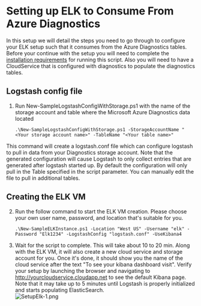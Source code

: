 # Setting up ELK to Consume From Azure Diagnostics
In this setup we will detail the steps you need to go through to configure your ELK setup such that it consumes from the Azure Diagnostics tables.
Before your continue with the setup you will need to complete the [installation requirements](/md/SetupInstructions.md) for running this script.
Also you will need to have a CloudService that is configured with diagnostics to populate the diagnostics tables.

## Logstash config file
1. Run New-SampleLogstashConfigWithStorage.ps1 with the name of the storage account and table where the Microsoft Azure Diagnostics data located
    ```
    .\New-SampleLogstashConfigWithStorage.ps1 -StorageAccountName "<Your storage account name>" -TableName "<Your table name>"
    ```
This command will create a logstash.conf file which can configure logstash to pull in data from your Diagnostics storage account. Note that the generated configuration will cause Logstash to only collect entries that are generated after logstash started up. By default the configuration will only pull in the Table specified in the script parameter. You can manually edit the file to pull in additional tables. 
 
## Creating the ELK VM
2. Run the follow command to start the ELK VM creation. Please choose your own user name, password, and location that's suitable for you.
    ```
    .\New-SampleELKInstance.ps1 -Location "West US" -Username "elk" -Password "Elk1234" -LogstashConfig "logstash.conf" -UseKibana4
    ```
3. Wait for the script to complete. This  will take about 10 to 20 min. Along with the ELK VM, it will also create a new cloud service and storage account for you. Once it's done, it should show you the name of the cloud service after the text "To see your kibana dashboard visit". Verify your setup by launching the browser and navigating to http://yourcloudservice.cloudapp.net to see the default Kibana page. Note that it may take up to 5 minutes until Logstash is properly initialized and starts populating ElasticSearch.  
![SetupElk-1.png](/md-images/SetupElk-1.png)
